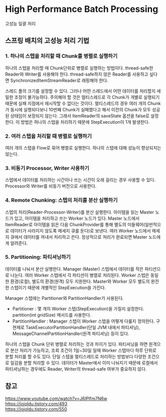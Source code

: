 # High Performance Batch Processing
고성능 일괄 처리

## 스프링 배치의 고성능 처리 기법
### 1. 하나의 스텝을 처리할 때 Chunk를 병렬로 실행하기
하나의 스텝을 처리할 때 Chunk단위로 병렬로 실행하는 방법이다. thread-safe한 Reader와 Writer를 사용해야 한다. thread-safe하지 않은 Reader를 사용하고 싶다면 SynchronizedItemStreamReader로 래핑해야 한다.  

스레드 풀의 크기를 설정할 수 있다. 그러나 어떤 스레드에서 어떤 데이터를 처리할지 세밀한 조정이 불가능하다. 주의해야 할 것은 멀티스레드로 각 Chunk가 개별로 실행되기 때문에 실패 지점에서 재시작할 수 없다는 것이다. 멀티스레드의 경우 여러 개의 Chunk가 동시에 실행되다보니 10번째 Chunk가 실패했다고 해서 이전의 Chunk가 모두 성공된 상태임이 보장되지 않는다. 그래서 ItemReader의 saveState 옵션을 false로 설정한다. 이 방법은 하나의 스텝을 처리하기 때문에 StepExecution이 1개 발생한다.

### 2. 여러 스텝을 처리할 때 병렬로 실행하기
여러 개의 스텝을 Flow로 묶어 병렬로 실행한다. 하나의 스텝에 대해 성능이 향상되지는 않는다. 

### 3. 비동기 Processor, Writer 사용하기 
스텝에서 데이터를 처리하는 시간이나 쓰는 시간이 오래 걸리는 경우 사용할 수 있다. Processor와 Writer를 비동기 버전으로 사용한다. 

### 4. Remote Chunking: 스텝의 처리를 분산 실행하기
스텝의 처리(Reader-Processor-Writer)를 분산 실행한다. 아이템을 읽는 Master 노드가 있고, 아이템을 처리하고 쓰는 Worker 노드가 있다. Master 노드에서 ItemReader로 아이템을 읽은 다음 ChunkProvider를 통해 별도의 미들웨어(일반적으로 데이터가 사라지지 않도록 메세지 큐를 둔다)로 보낸다. 여러 Worker 노드에서 메세지 큐에서 데이터를 꺼내서 처리하고 쓴다. 정상적으로 처리가 완료되면 Master 노드에게 알려준다.

### 5. Partitioning: 파티셔닝하기
데이터를 나눠서 분산 실행한다. Manager (Master) 스텝에서 데이터를 작은 파티션으로 나눈다. 여러 Worker 스텝에서 각 파티션이 병렬로 처리된다. Worker 스텝은 동일한 환경(로컬), 별도의 환경(원격) 모두 지원한다. Master와 Worker 모두 별도의 완전한 스텝이기 때문에 개별적인 StepExecution을 가진다.  

Manager 스텝에는 Partitioner와 PartitionHandler가 사용된다.  
- Partitioner : 몇 개의 Worker 스텝(StepExecution)을 가질지 설정한다. partition(int gridSize) 메서드를 사용한다.
- PartitionHandler : Manager 스텝이 Worker 스텝을 어떻게 다룰지 정의한다. 구현체로 TaskExecutorPartitionHandler(단일 JVM 내에서 파티셔닝), MessageChannelPartitionHandler(원격 파티셔닝) 등이 있다.

하나의 스텝을 Chunk 단위 병렬로 처리하는 것과 차이가 있다. 파티셔닝을 하면 원격으로 분산 처리가 가능하고, 조회 조건이 1일~30일 일때 Worker 스텝마다 하루 단위로 분할 처리를 할 수도 있다. 단일 스텝을 멀티스레드로 처리하는 방법보다 다양한 조건으로 일감을 분할 처리할 수 있다. 데이터가 Master에서 이미 나눠지기 때문에 로컬에서 파티셔닝하는 경우에도 Reader, Writer의 thread-safe 여부가 중요하지 않다.

## 참고
https://www.youtube.com/watch?v=J6IPlfm7N6w  
https://jojoldu.tistory.com/493  
https://jojoldu.tistory.com/550  
